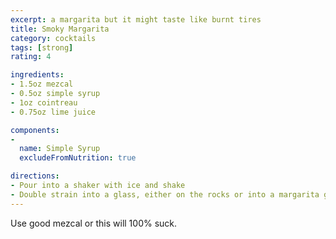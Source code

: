 ```yaml
---
excerpt: a margarita but it might taste like burnt tires
title: Smoky Margarita
category: cocktails
tags: [strong]
rating: 4

ingredients:
- 1.5oz mezcal
- 0.5oz simple syrup
- 1oz cointreau
- 0.75oz lime juice

components:
- 
  name: Simple Syrup
  excludeFromNutrition: true

directions:
- Pour into a shaker with ice and shake
- Double strain into a glass, either on the rocks or into a margarita glass, depending on what you're feeling.
---
```


Use good mezcal or this will 100% suck.